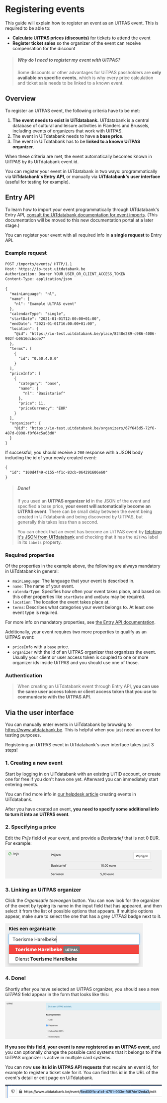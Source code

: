 # Registering events

This guide will explain how to register an event as an UiTPAS event. This is required to be able to:

*   **Calculate UiTPAS prices (discounts)** for tickets to attend the event
*   **Register ticket sales** so the organizer of the event can receive compensation for the discount

> ##### Why do I need to register my event with UiTPAS?
>
> Some discounts or other advantages for UiTPAS passholders are **only available on specific events**, which is why every price calculation and ticket sale needs to be linked to a known event.

## Overview

To register an UiTPAS event, the following criteria have to be met:

1.  **The event needs to exist in UiTdatabank.** UiTdatabank is a central database of cultural and leisure activities in Flanders and Brussels, including events of organizers that work with UiTPAS.
2.  The event in UiTdatabank needs to have **a base price**.
3.  The event in UiTdatabank has to be **linked to a known UiTPAS organizer**.

When these criteria are met, the event automatically becomes known in UiTPAS by its UiTdatabank event id.

You can register your event in UiTdatabank in two ways: programmatically via **UiTdatabank's Entry API**, or manually via **UiTdatabank's user interface** (useful for testing for example).

## Entry API

To learn how to import your event programmatically through UiTdatabank's Entry API, [consult the UiTdatabank documentation for event imports](https://documentatie.uitdatabank.be/content/json-ld-crud-api/latest/events.html). (This documentation will be moved to this new documentation portal at a later stage.)

You can register your event with all required info in **a single request** to Entry API.

### Example request

```http
POST /imports/events/ HTTP/1.1
Host: https://io-test.uitdatabank.be
Authorization: Bearer YOUR_USER_OR_CLIENT_ACCESS_TOKEN
Content-Type: application/json

{
  "mainLanguage": "nl",
  "name": {
    "nl": "Example UiTPAS event"
  },
  "calendarType": "single",
  "startDate": "2021-01-01T12:00:00+01:00",
  "endDate": "2021-01-01T16:00:00+01:00",
  "location": {
    "@id": "https://io-test.uitdatabank.be/place/8248e289-c986-4006-902f-b0616dcbcde7"
  },
  "terms": [
    {
      "id": "0.50.4.0.0"
    }
  ],
  "priceInfo": [
    {
      "category": "base",
      "name": {
        "nl": "Basistarief"
      },
      "price": 11,
      "priceCurrency": "EUR"
    }
  ],
  "organizer": {
    "@id": "https://io-test.uitdatabank.be/organizers/67f645d5-72f6-487d-8908-f0f64c5a63d0"
  }
}
```

If successful, you should receive a `200` response with a JSON body including the id of your newly created event:

```http
{
  "id": "100d4f49-d155-4f1c-83cb-064291606e60"
}
```

<!-- theme: success -->

> ##### Done!
>
> If you used an **UiTPAS organizer id** in the JSON of the event and specified a base price, **your event will automatically become an UiTPAS event**. There can be small delay between the event being created in UiTdatabank and being discovered by UiTPAS, but generally this takes less than a second.
>
> You can check that an event has become an UiTPAS event by [fetching it's JSON from UiTdatabank](https://documentatie.uitdatabank.be/content/json-ld/latest/events/event-detail.html) and checking that it has the `UiTPAS` label in its `labels` property.

### Required properties

Of the properties in the example above, the following are always mandatory in UiTdatabank in general:

*   `mainLanguage`: The language that your event is described in.
*   `name`: The name of your event.
*   `calendarType`: Specifies how often your event takes place, and based on this other properties like `startDate` and `endDate` may be required.
*   `location`: The location the event takes place at.
*   `terms`: Describes what categories your event belongs to. At least one event type is required.

For more info on mandatory properties, see [the Entry API documentation](https://documentatie.uitdatabank.be/content/json-ld-crud-api/latest/events.html).

Additionally, your event requires two more properties to qualify as an UiTPAS event:

*   `priceInfo` with a `base` price.
*   `organizer` with the id of an UiTPAS organizer that organizes the event. Usually your client or user access token is coupled to one or more organizer ids inside UiTPAS and you should use one of those.

### Authentication

> When creating an UiTdatabank event through Entry API, **you can use the same user access token or client access token that you use to communicate with the UiTPAS API**.

## Via the user interface

You can manually enter events in UiTdatabank by browsing to <https://www.uitdatabank.be>. This is helpful when you just need an event for testing purposes.

Registering an UiTPAS event in UiTdatabank's user interface takes just 3 steps!

### 1. Creating a new event

Start by logging in on UiTdatabank with an existing UiTID account, or create one for free if you don't have one yet. Afterward you can immediately start entering events.

You can find more info in [our helpdesk article](https://helpdesk.publiq.be/hc/nl/articles/360016331140-Hulp-bij-het-invoeren-van-een-evenement) creating events in UiTdatabank.

After you have created an event, **you need to specify some additional info to turn it into an UiTPAS event**.

### 2. Specifying a price

Edit the *Prijs* field of your event, and provide a *Basistarief* that is not 0 EUR. For example:

<!-- focus: false -->

![](../assets/images/uitdatabank-event-price.png)

### 3. Linking an UiTPAS organizer

Click the *Organisatie toevoegen* button. You can now look for the organizer of the event by typing its name in the input field that has appeared, and then select it from the list of possible options that appears. If multiple options appear, make sure to select the one that has a grey *UiTPAS* badge next to it.

<!-- focus: false -->

![](../assets/images/uitdatabank-event-organizer.png)

### 4. Done!

Shortly after you have selected an UiTPAS organizer, you should see a new *UiTPAS* field appear in the form that looks like this:

<!-- focus: false -->

![](../assets/images/uitdatabank-event-uitpas.png)

**If you see this field, your event is now registered as an UiTPAS event**, and you can optionally change the possible card systems that it belongs to if the UiTPAS organizer is active in multiple card systems.

You can now **use its id in UiTPAS API requests** that require an event id, for example to register a ticket sale for it. You can find this id in the URL of the event's detail or edit page on UiTdatabank.

<!-- focus: false -->

![](../assets/images/uitdatabank-event-id.png)
